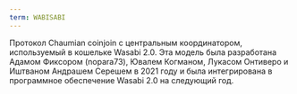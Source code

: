 ```yaml
---
term: WABISABI
---
```


Протокол Chaumian coinjoin с центральным координатором, используемый в кошельке Wasabi 2.0. Эта модель была разработана Адамом Фиксором (nopara73), Ювалем Когманом, Лукасом Онтиверо и Иштваном Андрашем Серешем в 2021 году и была интегрирована в программное обеспечение Wasabi 2.0 на следующий год.